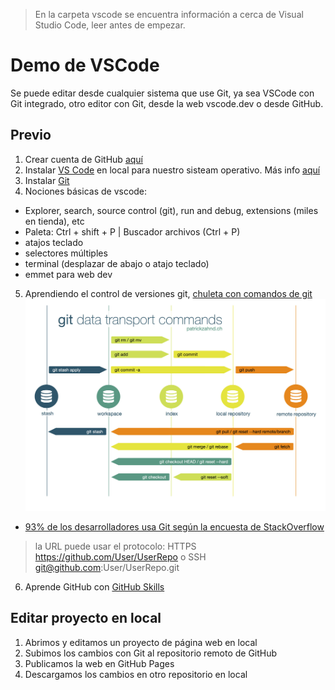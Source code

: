 > En la carpeta vscode se encuentra información a cerca de Visual Studio Code, leer antes de empezar.

# Demo de VSCode
Se puede editar desde cualquier sistema que use Git, ya sea VSCode con Git integrado, otro editor con Git, desde la web vscode.dev o desde GitHub.

## Previo
1. Crear cuenta de GitHub [aquí](https://github.com/signup)
2. Instalar [VS Code](https://code.visualstudio.com/Download) en local para nuestro sisteam operativo. Más info [aquí](https://code.visualstudio.com/docs/setup/setup-overview)
3. Instalar [Git](https://git-scm.com/)
4. Nociones básicas de vscode:
- Explorer, search, source control (git), run and debug, extensions (miles en tienda), etc
- Paleta: Ctrl + shift + P | Buscador archivos (Ctrl + P)
- atajos teclado
- selectores múltiples
- terminal (desplazar de abajo o atajo teclado)
- emmet para web dev

5. Aprendiendo el control de versiones git, [chuleta con comandos de git](https://education.github.com/git-cheat-sheet-education.pdf)
![git-data-transport-commands](./git/git-data-transport-commands.png)

- [93% de los desarrolladores usa Git según la encuesta de StackOverflow](https://survey.stackoverflow.co/2022/#technology-version-control)

> la URL puede usar el protocolo: HTTPS https://github.com/User/UserRepo o SSH git@github.com:User/UserRepo.git

6. Aprende GitHub con [GitHub Skills](https://skills.github.com/)

## Editar proyecto en local
1. Abrimos y editamos un proyecto de página web en local
2. Subimos los cambios con Git al repositorio remoto de GitHub
3. Publicamos la web en GitHub Pages
4. Descargamos los cambios en otro repositorio en local
